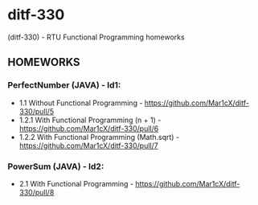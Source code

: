 # ditf-330
(ditf-330) - RTU Functional Programming homeworks
## HOMEWORKS
### PerfectNumber (JAVA) - ld1:
  - 1.1 Without Functional Programming - https://github.com/Mar1cX/ditf-330/pull/5
  - 1.2.1 With Functional Programming (n + 1) - https://github.com/Mar1cX/ditf-330/pull/6
  - 1.2.2 With Functional Programming (Math.sqrt) - https://github.com/Mar1cX/ditf-330/pull/7
### PowerSum (JAVA) - ld2:
  - 2.1 With Functional Programming - https://github.com/Mar1cX/ditf-330/pull/8
